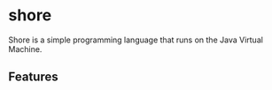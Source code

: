 # shore

Shore is a simple programming language that runs on the Java Virtual Machine.

## Features


